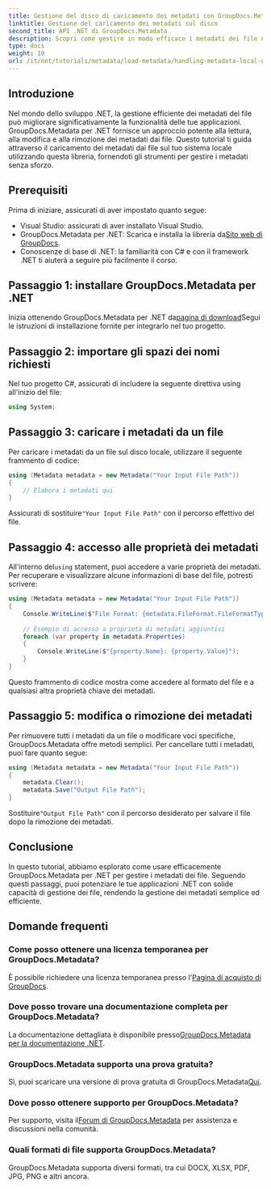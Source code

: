 ```yaml
---
title: Gestione del disco di caricamento dei metadati con GroupDocs.Metadata in .NET
linktitle: Gestione del caricamento dei metadati sul disco
second_title: API .NET di GroupDocs.Metadata
description: Scopri come gestire in modo efficace i metadati dei file nelle tue applicazioni .NET utilizzando GroupDocs.Metadata. Questa guida completa ti accompagna attraverso il processo di installazione, accedendo alle proprietà dei metadati.
type: docs
weight: 10
url: /it/net/tutorials/metadata/load-metadata/handling-metadata-local-disk/
---
```

## Introduzione

Nel mondo dello sviluppo .NET, la gestione efficiente dei metadati dei file può migliorare significativamente la funzionalità delle tue applicazioni. GroupDocs.Metadata per .NET fornisce un approccio potente alla lettura, alla modifica e alla rimozione dei metadati dai file. Questo tutorial ti guida attraverso il caricamento dei metadati dai file sul tuo sistema locale utilizzando questa libreria, fornendoti gli strumenti per gestire i metadati senza sforzo.

## Prerequisiti

Prima di iniziare, assicurati di aver impostato quanto segue:

- Visual Studio: assicurati di aver installato Visual Studio.
-  GroupDocs.Metadata per .NET: Scarica e installa la libreria da[Sito web di GroupDocs](https://releases.groupdocs.com/metadata/net/).
- Conoscenze di base di .NET: la familiarità con C# e con il framework .NET ti aiuterà a seguire più facilmente il corso.

## Passaggio 1: installare GroupDocs.Metadata per .NET

 Inizia ottenendo GroupDocs.Metadata per .NET da[pagina di download](https://releases.groupdocs.com/metadata/net/)Segui le istruzioni di installazione fornite per integrarlo nel tuo progetto.

## Passaggio 2: importare gli spazi dei nomi richiesti

Nel tuo progetto C#, assicurati di includere la seguente direttiva using all'inizio del file:

```csharp
using System;
```

## Passaggio 3: caricare i metadati da un file

Per caricare i metadati da un file sul disco locale, utilizzare il seguente frammento di codice:

```csharp
using (Metadata metadata = new Metadata("Your Input File Path"))
{
    // Elabora i metadati qui
}
```

 Assicurati di sostituire`"Your Input File Path"` con il percorso effettivo del file.

## Passaggio 4: accesso alle proprietà dei metadati

 All'interno del`using` statement, puoi accedere a varie proprietà dei metadati. Per recuperare e visualizzare alcune informazioni di base del file, potresti scrivere:

```csharp
using (Metadata metadata = new Metadata("Your Input File Path"))
{
    Console.WriteLine($"File Format: {metadata.FileFormat.FileFormatType}");
    
    // Esempio di accesso a proprietà di metadati aggiuntivi
    foreach (var property in metadata.Properties)
    {
        Console.WriteLine($"{property.Name}: {property.Value}");
    }
}
```

Questo frammento di codice mostra come accedere al formato del file e a qualsiasi altra proprietà chiave dei metadati. 

## Passaggio 5: modifica o rimozione dei metadati

Per rimuovere tutti i metadati da un file o modificare voci specifiche, GroupDocs.Metadata offre metodi semplici. Per cancellare tutti i metadati, puoi fare quanto segue:

```csharp
using (Metadata metadata = new Metadata("Your Input File Path"))
{
    metadata.Clear();
    metadata.Save("Output File Path");
}
```

 Sostituire`"Output File Path"` con il percorso desiderato per salvare il file dopo la rimozione dei metadati.

## Conclusione

In questo tutorial, abbiamo esplorato come usare efficacemente GroupDocs.Metadata per .NET per gestire i metadati dei file. Seguendo questi passaggi, puoi potenziare le tue applicazioni .NET con solide capacità di gestione dei file, rendendo la gestione dei metadati semplice ed efficiente.

## Domande frequenti

### Come posso ottenere una licenza temporanea per GroupDocs.Metadata?
 È possibile richiedere una licenza temporanea presso l'[Pagina di acquisto di GroupDocs](https://purchase.groupdocs.com/temporary-license/).

### Dove posso trovare una documentazione completa per GroupDocs.Metadata?
 La documentazione dettagliata è disponibile presso[GroupDocs.Metadata per la documentazione .NET](https://reference.groupdocs.com/metadata/net/).

### GroupDocs.Metadata supporta una prova gratuita?
 Sì, puoi scaricare una versione di prova gratuita di GroupDocs.Metadata[Qui](https://releases.groupdocs.com/).

### Dove posso ottenere supporto per GroupDocs.Metadata?
 Per supporto, visita il[Forum di GroupDocs.Metadata](https://forum.groupdocs.com/c/metadata/14) per assistenza e discussioni nella comunità.

### Quali formati di file supporta GroupDocs.Metadata?
GroupDocs.Metadata supporta diversi formati, tra cui DOCX, XLSX, PDF, JPG, PNG e altri ancora.